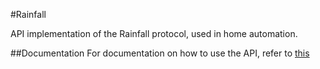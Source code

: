 #Rainfall

API implementation of the Rainfall protocol, used in home automation.

##Documentation
For documentation on how to use the API, refer to [this](documentation.MD)


